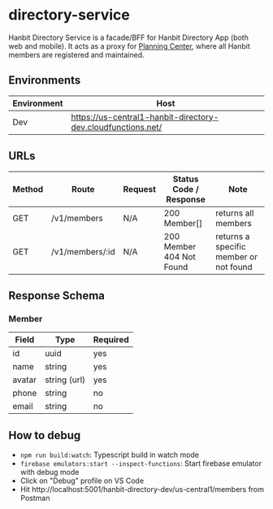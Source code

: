 # directory-service

Hanbit Directory Service is a facade/BFF for Hanbit Directory App (both web and mobile).
It acts as a proxy for [Planning Center](https://www.planningcenter.com/), where all Hanbit members are registered and maintained.

## Environments

| Environment | Host |
|-------------|------|
| Dev         | https://us-central1-hanbit-directory-dev.cloudfunctions.net/ |

## URLs

| Method | Route           | Request | Status Code / Response | Note                                   |
| ------ | --------------- | ------- | ---------------------- | -------------------------------------- |
| GET    | /v1/members     | N/A     | 200 Member[]           | returns all members                    |
| GET    | /v1/members/:id | N/A     | 200 Member <br> 404 Not Found   | returns a specific member or not found |

## Response Schema

### Member

| Field | Type | Required |
|-------|------|----------|
| id    | uuid | yes      |
| name  | string | yes    |
| avatar | string (url) | yes |
| phone | string |  no |
| email | string |  no |

## How to debug

- `npm run build:watch`: Typescript build in watch mode
- `firebase emulators:start --inspect-functions`: Start firebase emulator with debug mode
- Click on "Debug" profile on VS Code
- Hit http://localhost:5001/hanbit-directory-dev/us-central1/members from Postman
